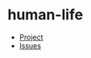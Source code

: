 # human-life

- [Project](https://github.com/users/20niship/projects/3/views/1)
- [Issues](https://github.com/20niship/human-life/issues)
